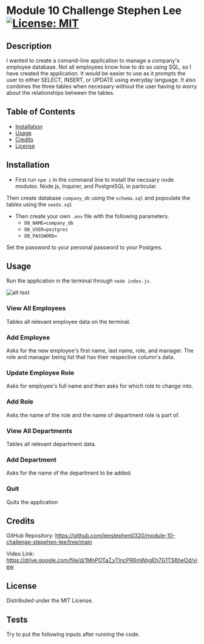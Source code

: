 # Module 10 Challenge Stephen Lee [![License: MIT](https://img.shields.io/badge/License-MIT-blue.svg)](https://opensource.org/licenses/MIT)

## Description

I wanted to create a comand-line application to manage a company's employee database. Not all employees know how to do so using SQL, so I have created the application. It would be easier to use as it prompts the user to either SELECT, INSERT, or UPDATE using everyday language. It also combines the three tables when necessary without the user having to worry about the relationships between the tables.

## Table of Contents 

- [Installation](#installation)
- [Usage](#usage)
- [Credits](#credits)
- [License](#license)

## Installation

- First run `npm i` in the command line to install the necssary node modules. Node.js, Inquirer, and PostgreSQL in particular.

Then create database `company_db` using the `schema.sql` and popoulate the tables using the `seeds.sql`

- Then create your own `.env` file with the following parameters.
    - `DB_NAME=company_db`
    - `DB_USER=postgres`
    - `DB_PASSWORD=`

Set the password to your personal password to your Postgres.

## Usage

Run the application in the terminal through `node index.js`.

![alt text](assets/images/screenshot.png)

### View All Employees

Tables all relevant employee data on the terminal.

### Add Employee

Asks for the new employee's first name, last name, role, and manager. The role and manager being list that has their respective column's data.

### Update Employee Role

Asks for employee's full name and then asks for which role to change into.

### Add Role

Asks the name of the role and the name of department role is part of.

### View All Departments

Tables all relevant department data.

### Add Department

Asks for the name of the department to be added.

### Quit

Quits the application

## Credits

GitHub Repository: https://github.com/leestephen0320/module-10-challenge-stepehen-lee/tree/main

Video Link: https://drive.google.com/file/d/1MnPOTa7_vTlncPR6mWngEh7G1TS6heOd/view

## License

Distributed under the MIT License.

## Tests

Try to put the following inputs after running the code.
